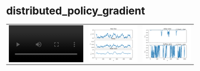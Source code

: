 # distributed_policy_gradient
 
<table>
  <tr>
    <td><video width="200" controls><source src="/visualisations/animation_waterlevel.mov type="video/mp4"></video></td>
    <td><img src="/visualisations/water_traj.png?raw=true" width="200"></td>
	<td><img src="/visualisations/action.png?raw=true" width="200"></td>
  </tr>
</table>